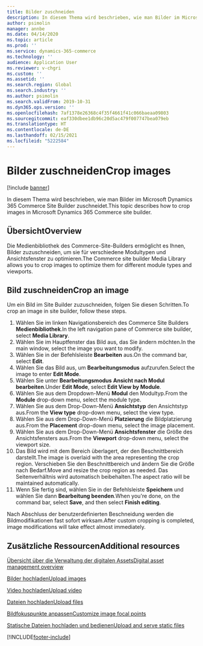 ```yaml
---
title: Bilder zuschneiden
description: In diesem Thema wird beschrieben, wie man Bilder im Microsoft Dynamics 365 Commerce Site Builder zuschneidet.
author: psimolin
manager: annbe
ms.date: 04/14/2020
ms.topic: article
ms.prod: ''
ms.service: dynamics-365-commerce
ms.technology: ''
audience: Application User
ms.reviewer: v-chgri
ms.custom: ''
ms.assetid: ''
ms.search.region: Global
ms.search.industry: ''
ms.author: psimolin
ms.search.validFrom: 2019-10-31
ms.dyn365.ops.version: ''
ms.openlocfilehash: 7af1378e26368c4f35f4661f41c066baeaa09803
ms.sourcegitcommit: eaf330dbee1db96c20d5ac479f007747bea079eb
ms.translationtype: HT
ms.contentlocale: de-DE
ms.lasthandoff: 02/15/2021
ms.locfileid: "5222584"
---
```

# <a name="crop-images"></a><span data-ttu-id="570df-103">Bilder zuschneiden</span><span class="sxs-lookup"><span data-stu-id="570df-103">Crop images</span></span>

[!include [banner](includes/banner.md)]

<span data-ttu-id="570df-104">In diesem Thema wird beschrieben, wie man Bilder im Microsoft Dynamics 365 Commerce Site Builder zuschneidet.</span><span class="sxs-lookup"><span data-stu-id="570df-104">This topic describes how to crop images in Microsoft Dynamics 365 Commerce site builder.</span></span>

## <a name="overview"></a><span data-ttu-id="570df-105">Übersicht</span><span class="sxs-lookup"><span data-stu-id="570df-105">Overview</span></span>

<span data-ttu-id="570df-106">Die Medienbibliothek des Commerce-Site-Builders ermöglicht es Ihnen, Bilder zuzuschneiden, um sie für verschiedene Modultypen und Ansichtsfenster zu optimieren.</span><span class="sxs-lookup"><span data-stu-id="570df-106">The Commerce site builder Media Library allows you to crop images to optimize them for different module types and viewports.</span></span>

## <a name="crop-an-image"></a><span data-ttu-id="570df-107">Bild zuschneiden</span><span class="sxs-lookup"><span data-stu-id="570df-107">Crop an image</span></span>

<span data-ttu-id="570df-108">Um ein Bild im Site Builder zuzuschneiden, folgen Sie diesen Schritten.</span><span class="sxs-lookup"><span data-stu-id="570df-108">To crop an image in site builder, follow these steps.</span></span>

1. <span data-ttu-id="570df-109">Wählen Sie im linken Navigationsbereich des Commerce Site Builders **Medienbibliothek**.</span><span class="sxs-lookup"><span data-stu-id="570df-109">In the left navigation pane of Commerce site builder, select **Media Library**.</span></span>
1. <span data-ttu-id="570df-110">Wählen Sie im Hauptfenster das Bild aus, das Sie ändern möchten.</span><span class="sxs-lookup"><span data-stu-id="570df-110">In the main window, select the image you want to modify.</span></span>
1. <span data-ttu-id="570df-111">Wählen Sie in der Befehlsleiste **Bearbeiten** aus.</span><span class="sxs-lookup"><span data-stu-id="570df-111">On the command bar, select **Edit**.</span></span>
1. <span data-ttu-id="570df-112">Wählen Sie das Bild aus, um **Bearbeitungsmodus** aufzurufen.</span><span class="sxs-lookup"><span data-stu-id="570df-112">Select the image to enter **Edit Mode**.</span></span>
1. <span data-ttu-id="570df-113">Wählen Sie unter **Bearbeitungsmodus** **Ansicht nach Modul bearbeiten**.</span><span class="sxs-lookup"><span data-stu-id="570df-113">Under **Edit Mode**, select **Edit View by Module**.</span></span>
1. <span data-ttu-id="570df-114">Wählen Sie aus dem Dropdown-Menü **Modul** den Modultyp.</span><span class="sxs-lookup"><span data-stu-id="570df-114">From the **Module** drop-down menu, select the module type.</span></span>
1. <span data-ttu-id="570df-115">Wählen Sie aus dem Drop-Down-Menü **Ansichtstyp** den Ansichtstyp aus.</span><span class="sxs-lookup"><span data-stu-id="570df-115">From the **View type** drop-down menu, select the view type.</span></span>
1. <span data-ttu-id="570df-116">Wählen Sie aus dem Drop-Down-Menü **Platzierung** die Bildplatzierung aus.</span><span class="sxs-lookup"><span data-stu-id="570df-116">From the **Placement** drop-down menu, select the image placement.</span></span>
1. <span data-ttu-id="570df-117">Wählen Sie aus dem Drop-Down-Menü **Ansichtsfenster** die Größe des Ansichtsfensters aus.</span><span class="sxs-lookup"><span data-stu-id="570df-117">From the **Viewport** drop-down menu, select the viewport size.</span></span>
1. <span data-ttu-id="570df-118">Das Bild wird mit dem Bereich überlagert, der den Beschnittbereich darstellt.</span><span class="sxs-lookup"><span data-stu-id="570df-118">The image is overlaid with the area representing the crop region.</span></span> <span data-ttu-id="570df-119">Verschieben Sie den Beschnittbereich und ändern Sie die Größe nach Bedarf.</span><span class="sxs-lookup"><span data-stu-id="570df-119">Move and resize the crop region as needed.</span></span> <span data-ttu-id="570df-120">Das Seitenverhältnis wird automatisch beibehalten.</span><span class="sxs-lookup"><span data-stu-id="570df-120">The aspect ratio will be maintained automatically.</span></span>
1. <span data-ttu-id="570df-121">Wenn Sie fertig sind, wählen Sie in der Befehlsleiste **Speichern** und wählen Sie dann **Bearbeitung beenden**.</span><span class="sxs-lookup"><span data-stu-id="570df-121">When you're done, on the command bar, select **Save**, and then select **Finish editing**.</span></span> 

<span data-ttu-id="570df-122">Nach Abschluss der benutzerdefinierten Beschneidung werden die Bildmodifikationen fast sofort wirksam.</span><span class="sxs-lookup"><span data-stu-id="570df-122">After custom cropping is completed, image modifications will take effect almost immediately.</span></span>

## <a name="additional-resources"></a><span data-ttu-id="570df-123">Zusätzliche Ressourcen</span><span class="sxs-lookup"><span data-stu-id="570df-123">Additional resources</span></span>

[<span data-ttu-id="570df-124">Übersicht über die Verwaltung der digitalen Assets</span><span class="sxs-lookup"><span data-stu-id="570df-124">Digital asset management overview</span></span>](dam-overview.md)

[<span data-ttu-id="570df-125">Bilder hochladen</span><span class="sxs-lookup"><span data-stu-id="570df-125">Upload images</span></span>](dam-upload-images.md)

[<span data-ttu-id="570df-126">Video hochladen</span><span class="sxs-lookup"><span data-stu-id="570df-126">Upload video</span></span>](dam-upload-video.md)

[<span data-ttu-id="570df-127">Dateien hochladen</span><span class="sxs-lookup"><span data-stu-id="570df-127">Upload files</span></span>](dam-upload-files.md)

[<span data-ttu-id="570df-128">Bildfokuspunkte anpassen</span><span class="sxs-lookup"><span data-stu-id="570df-128">Customize image focal points</span></span>](dam-custom-focal-point.md)

[<span data-ttu-id="570df-129">Statische Dateien hochladen und bedienen</span><span class="sxs-lookup"><span data-stu-id="570df-129">Upload and serve static files</span></span>](upload-serve-static-files.md)


[!INCLUDE[footer-include](../includes/footer-banner.md)]